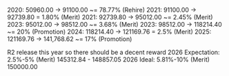2020: 50960.00 -> 91100.00 ~= 78.77% (Rehire)
2021: 91100.00 -> 92739.80 = 1.80% (Merit)
2021: 92739.80 -> 95012.00 ~= 2.45% (Merit)
2023: 95012.00 -> 98512.00 ~= 3.68% (Merit)
2023: 98512.00 -> 118214.40 ~= 20% (Promotion)
2024: 118214.40 -> 121169.76 = 2.5% (Merit)
2025: 121169.76 -> 141,768.62 ~= 17% (Promotion)

R2 release this year so there should be a decent reward
2026 Expectation: 2.5%-5% (Merit)
145312.84 - 148857.05
2026 Ideal: 5.81%-10% (Merit)
150000.00